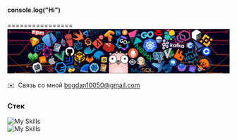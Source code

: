 #### console.log("Hi")

================
<img src="./assets/header_1.png" />

✉️  Связь со мной [bogdan10050@gmail.com](mailto:bogdan10050@gmail.com)

### Стек

![My Skills](https://skillicons.dev/icons?i=ts,js,react,redux,webpack,html,css,sass)
<br/>
![My Skills](https://skillicons.dev/icons?i=nodejs,express,mongodb)
